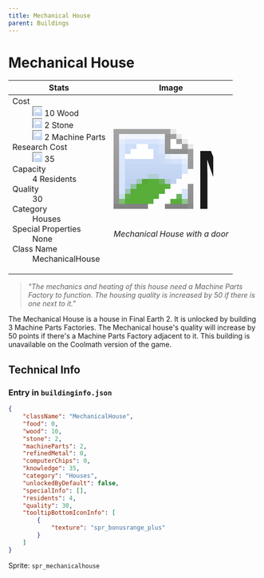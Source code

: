 ```yaml
---
title: Mechanical House
parent: Buildings
---
```

# Mechanical House

[//]: # (Pre-generated content)
<table><thead><tr><th>Stats</th><th>Image</th></tr></thead><tbody><tr><td><dl><dt>Cost</dt><dd><div class="resource-icon"><img style="object-position: -637px -751px;" src="https://tfe2-wiki.github.io/assets/sprites.png"></div> 10 Wood<br><div class="resource-icon"><img style="object-position: -637px -737px;" src="https://tfe2-wiki.github.io/assets/sprites.png"></div> 2 Stone<br><div class="resource-icon"><img style="object-position: -795px -761px;" src="https://tfe2-wiki.github.io/assets/sprites.png"></div> 2 Machine Parts</dd><dt>Research Cost</dt><dd><div class="resource-icon"><img style="object-position: -268px -522px;" src="https://tfe2-wiki.github.io/assets/sprites.png"></div> 35</dd><dt>Capacity</dt><dd>4 Residents</dd><dt>Quality</dt><dd>30</dd><dt>Category</dt><dd>Houses</dd><dt>Special Properties</dt><dd>None</dd><dt>Class Name</dt><dd>MechanicalHouse</dd></dl></td><td><style>.building-image {width: 200px;height: 200px;overflow: hidden;position: relative;}.building-image img {image-rendering: pixelated;object-fit: none;transform: scale(10);transform-origin: left top;position: absolute;left: 0;top: 0;}.resource-image {width: 200px;height: 200px;overflow: hidden;position: relative;}.resource-image img {image-rendering: pixelated;object-fit: none;transform: scale(20);transform-origin: left top;position: absolute;left: 0;top: 0;}.building-icon {width: 20px;height: 20px;overflow: hidden;position: relative;display: inline-block;}.building-icon img {image-rendering: pixelated;object-fit: none;transform: scale(1);transform-origin: left top;position: absolute;left: 0;top: 0;}.resource-icon {width: 20px;height: 20px;overflow: hidden;position: relative;display: inline-block;}.resource-icon img {image-rendering: pixelated;object-fit: none;transform: scale(2);transform-origin: left top;position: absolute;left: 0;top: 0;}</style><div class="building-image"><img style="object-position: -812px -873px;" src="https://tfe2-wiki.github.io/assets/sprites.png" alt="Mechanical House Back"><img style="object-position: -790px -873px;" src="https://tfe2-wiki.github.io/assets/sprites.png" alt="Mechanical House"></div><i>Mechanical House with a door</i></td></tr></tbody></table><blockquote><i>"The mechanics and heating of this house need a Machine Parts Factory to function. The housing quality is increased by 50 if there is one next to it."</i></blockquote>

The Mechanical House is a house in Final Earth 2. It is unlocked by building 3 Machine Parts Factories. The Mechanical house's quality will increase by 50 points if there's a Machine Parts Factory adjacent to it.
This building is unavailable on the Coolmath version of the game.

## Technical Info
### Entry in `buildinginfo.json`

```json
{
    "className": "MechanicalHouse",
    "food": 0,
    "wood": 10,
    "stone": 2,
    "machineParts": 2,
    "refinedMetal": 0,
    "computerChips": 0,
    "knowledge": 35,
    "category": "Houses",
    "unlockedByDefault": false,
    "specialInfo": [],
    "residents": 4,
    "quality": 30,
    "tooltipBottomIconInfo": [
        {
            "texture": "spr_bonusrange_plus"
        }
    ]
}
```

Sprite: `spr_mechanicalhouse`

